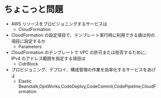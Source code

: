 # ちょこっと問題

- AWS リソースをプロビジョニングするサービスは
    - CloudFormation
- CloudFormation の設定項目で、テンプレート実行時に利用できる値は何の項目に設定するか
    - Parameters
- CloudFormation のテンプレートで VPC の許可または拒否するために、IPv4 のアドレス範囲を指定する項目は
    - CidrBlock
- プロビジョニング、デプロイ、構成管理の作業を効率化するサービスをあげよ
    - Elastic Beanstalk,OpsWorks,CodeDeploy,CodeCommit,CodePipeline,CloudFormation
